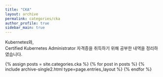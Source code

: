 ```yaml
---
title: "CKA"
layout: archive
permalink: categories/cka
author_profile: true
sidebar_main: true
---
```


Kubernetes와,       
Certified Kubernetes Administrator 자격증을 취득하기 위해 공부한 내역을 정리하였습니다.

{% assign posts = site.categories.cka %}
{% for post in posts %} {% include archive-single2.html type=page.entries_layout %} {% endfor %}